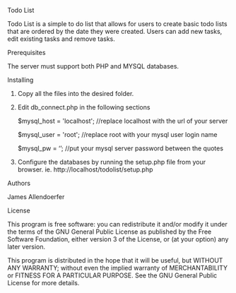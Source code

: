 Todo List

Todo List is a simple to do list that allows for users to create basic todo lists that are ordered by the date they were created.  Users can add new tasks, edit existing tasks and remove tasks.

Prerequisites

The server must support both PHP and MYSQL databases.

Installing

1.	Copy all the files into the desired folder.

2.	Edit db_connect.php in the following sections

	$mysql_host = 'localhost';  //replace localhost with the url of your server
	
	$mysql_user = 'root';  //replace root with your mysql user login name
	
	$mysql_pw = ‘’;  //put your mysql server password between the quotes
	
3.	Configure the databases by running the setup.php file from your browser. ie. http://localhost/todolist/setup.php

Authors

James Allendoerfer

License

This program is free software: you can redistribute it and/or modify it under the terms of the GNU General Public License as published by the Free Software Foundation, either version 3 of the License, or (at your option) any later version.

This program is distributed in the hope that it will be useful, but WITHOUT ANY WARRANTY; without even the implied warranty of MERCHANTABILITY or FITNESS FOR A PARTICULAR PURPOSE.  See the GNU General Public License for more details.
